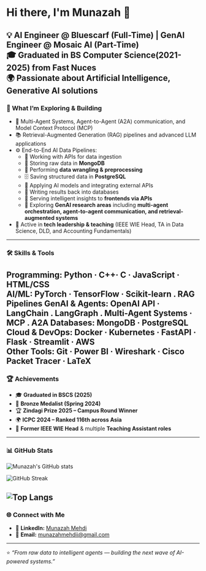 # Hi there, I'm Munazah 👋  

💡 **AI Engineer @ Bluescarf (Full-Time) | GenAI Engineer @ Mosaic AI (Part-Time)**  
🎓 Graduated in **BS Computer Science(2021-2025) from Fast Nuces**  
🌍 Passionate about **Artificial Intelligence, Generative AI solutions**  
---

### 🌱 What I’m Exploring & Building
- 🔬 Multi-Agent Systems, Agent-to-Agent (A2A) communication, and Model Context Protocol (MCP)  
- 📚 Retrieval-Augmented Generation (RAG) pipelines and advanced LLM applications  
- ⚙️ End-to-End AI Data Pipelines:  
  - 📡 Working with APIs for data ingestion  
  - 📂 Storing raw data in **MongoDB**  
  - 🧹 Performing **data wrangling & preprocessing**  
  - 🗄️ Saving structured data in **PostgreSQL**  
  - 🤖 Applying AI models and integrating external APIs  
  - 🔁 Writing results back into databases  
  - 🎨 Serving intelligent insights to **frontends via APIs**
  - 🔬 Exploring **GenAI research areas** including **multi-agent orchestration, agent-to-agent communication, and retrieval-augmented systems**  
- 🎤 Active in **tech leadership & teaching** (IEEE WIE Head, TA in Data Science, DLD, and Accounting Fundamentals)  
---

### 🛠 Skills & Tools
**Programming:** Python · C++· C · JavaScript · HTML/CSS  
**AI/ML:** PyTorch · TensorFlow · Scikit-learn . RAG Pipelines
**GenAI & Agents:** OpenAI API · LangChain . LangGraph . Multi-Agent Systems · MCP . A2A
**Databases:** MongoDB · PostgreSQL 
**Cloud & DevOps:** Docker · Kubernetes · FastAPI · Flask · Streamlit · AWS  
**Other Tools:** Git · Power BI · Wireshark · Cisco Packet Tracer · LaTeX  
---

### 🏆 Achievements
- 🎓 **Graduated in BSCS (2025)**  
- 🥉 **Bronze Medalist (Spring 2024)**  
- 🏆 **Zindagi Prize 2025 – Campus Round Winner**  
- 🌍 **ICPC 2024 – Ranked 116th across Asia** 
- 🎤 **Former IEEE WIE Head** & multiple **Teaching Assistant roles**  
---

### 📊 GitHub Stats
![Munazah's GitHub stats](https://github-readme-stats.vercel.app/api?username=Munazahqa&show_icons=true&theme=radical)

![GitHub Streak](https://github-readme-streak-stats.herokuapp.com/?user=Munazahqa&theme=radical&hide_border=false)

![Top Langs](https://github-readme-stats.vercel.app/api/top-langs/?username=Munazahqa&layout=compact&theme=radical)
---

### 🌐 Connect with Me
- 💼 **LinkedIn:** [Munazah Mehdi](https://linkedin.com/in/munazah-mehdi)   
- 📧 **Email:** munazahmehdii@gmail.com  
---

⭐️ *“From raw data to intelligent agents — building the next wave of AI-powered systems.”*  
